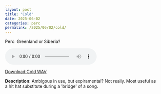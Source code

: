 ```yaml
---
layout: post
title: "Cold"
date: 2025-06-02
categories: perc
permalink: /2025/06/02/cold/
---
```

Perc: Greenland or Siberia?

<audio controls>
  <source src="/assets/audio/perc/Perc_Cold_brumalsaito.wav" type="audio/wav">
  Your browser does not support the audio element.
</audio>
<p><a href="/assets/audio/perc/Perc_Cold_brumalsaito.wav" download>Download Cold WAV</a></p>

**Description**: Ambigous in use, but expiramental? Not really. Most useful as a hit hat substitute during a 'bridge' of a song.